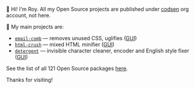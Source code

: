 👋 Hi! I'm Roy. All my Open Source projects are published under [codsen](https://github.com/codsen) org account, not here.

🔭 My main projects are:

- [`email-comb`](https://codsen.com/os/email-comb) — removes unused CSS, uglifies ([GUI](https://emailcomb.com))
- [`html-crush`](https://codsen.com/os/html-crush) — mixed HTML minifier ([GUI](https://htmlcrush.com))
- [`detergent`](https://codsen.com/os/detergent) — invisible character cleaner, encoder and English style fixer ([GUI](https://detergent.io))

See the list of all 121 Open Source packages [here](https://codsen.com/os/).

Thanks for visiting!
